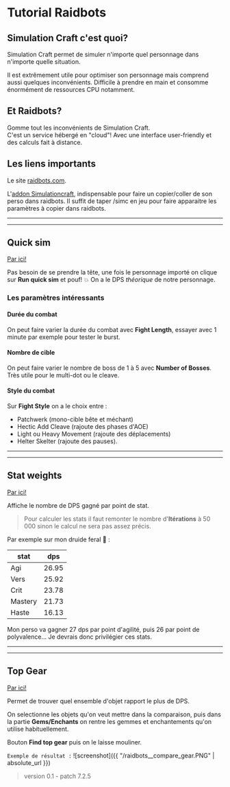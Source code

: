# Tutorial Raidbots

## Simulation Craft c'est quoi?

Simulation Craft permet de simuler n'importe quel personnage dans n'importe quelle situation.

Il est extrêmement utile pour optimiser son personnage mais comprend aussi quelques inconvénients. Difficile à prendre en main et consomme énormément de ressources CPU notamment.


## Et Raidbots?

Gomme tout les inconvénients de Simulation Craft.
<br />
C'est un service hébergé en "cloud"! Avec une interface user-friendly et des calculs fait à distance.


## Les liens importants

Le site [raidbots.com](https://www.raidbots.com).

L'[addon Simulationcraft](https://www.curseforge.com/wow/addons/simulationcraft), indispensable pour faire un copier/coller de son perso dans raidbots. Il suffit de taper /simc en jeu pour faire apparaitre les paramètres à copier dans raidbots.

---

---

## Quick sim

[Par ici!](https://www.raidbots.com/simbot/quick)

Pas besoin de se prendre la tête, une fois le personnage importé on clique sur **Run quick sim** et pouf! :boom: On a le DPS *théorique* de notre personnage.

### Les paramètres intéressants

#### Durée du combat
On peut faire varier la durée du combat avec **Fight Length**, essayer avec 1 minute par exemple pour tester le burst.

#### Nombre de cible
On peut faire varier le nombre de boss de 1 à 5 avec **Number of Bosses**. Très utile pour le multi-dot ou le cleave.

#### Style du combat
Sur **Fight Style** on a le choix entre :
- Patchwerk (mono-cible bête et méchant)
- Hectic Add Cleave (rajoute des phases d'AOE)
- Light ou Heavy Movement (rajoute des déplacements)
- Helter Skelter (rajoute des pauses).

---

---

## Stat weights

[Par ici!](https://www.raidbots.com/simbot/stats)

Affiche le nombre de DPS gagné par point de stat.

> Pour calculer les stats il faut remonter le nombre d'**Itérations** à 50 000 sinon le calcul ne sera pas assez précis.

Par exemple sur mon druide feral :tiger: :

| stat | dps |
|-------|--------|
| Agi | 26.95 |
| Vers | 25.92 |
| Crit | 23.78 |
| Mastery | 21.73 |
| Haste | 16.13 |

Mon perso va gagner 27 dps par point d'agilité, puis 26 par point de polyvalence... Je devrais donc privilégier ces stats.

---

---

## Top Gear

[Par ici!](https://www.raidbots.com/simbot/topgear)

Permet de trouver quel ensemble d'objet rapport le plus de DPS.

On selectionne les objets qu'on veut mettre dans la comparaison, puis dans la partie **Gems/Enchants** on rentre les gemmes et enchantements qu'on utilise habituellement.

Bouton **Find top gear** puis on le laisse mouliner.

`Exemple de résultat :`
![screenshot]({{ "/raidbots__compare_gear.PNG" | absolute_url }})


> version 0.1 - patch 7.2.5
